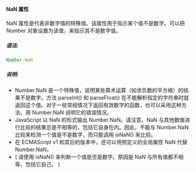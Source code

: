 #### NaN 属性

  NaN 属性是代表非数字值的特殊值。该属性用于指示某个值不是数字。可以把 Number 对象设置为该值，来指示其不是数字值。

##### 语法:

  ```javascript
  Number.NaN
  ```

##### 说明:

  - Number.NaN 是一个特殊值，说明某些算术运算（如求负数的平方根）的结果不是数字。方法 parseInt() 和 parseFloat() 在不能解析指定的字符串时就返回这个值。对于一些常规情况下返回有效数字的函数，也可以采用这种方法，用 Number.NaN 说明它的错误情况。
  - JavaScript 以 NaN 的形式输出 Number.NaN。请注意，NaN 与其他数值进行比较的结果总是不相等的，包括它自身在内。因此，不能与 Number.NaN 比较来检测一个值是不是数字，而只能调用 isNaN() 来比较。
  - 在 ECMAScript v1 和其后的版本中，还可以用预定义的全局属性 NaN 代替 Number.NaN。
  - ( 请使用 isNaN() 来判断一个值是否是数字。原因是 NaN 与所有值都不相等，包括它自己。 )
